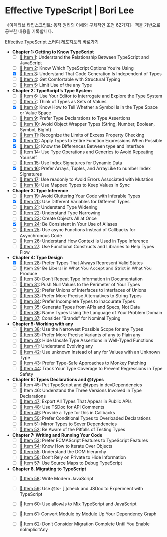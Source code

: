 # Effective TypeScript | Bori Lee
《이펙티브 타입스크립트: 동작 원리의 이해와 구체적인 조언 62가지》 책을 기반으로 공부한 내용을 기록합니다.

[Effective TypeScript 스터디 레포지토리 바로가기](https://github.com/Gamangjum-lihou/effective-typescript-study)

- **Chapter 1: Getting to Know TypeScript**
  - [ ] [:memo: Item 1][Item 1]: Understand the Relationship Between TypeScript and JavaScript
  - [ ] [:memo: Item 2][Item 2]: Know Which TypeScript Options You’re Using
  - [x] [:memo: Item 3][Item 3]: Understand That Code Generation Is Independent of Types
  - [ ] [:memo: Item 4][Item 4]: Get Comfortable with Structural Typing
  - [ ] [:memo: Item 5][Item 5]: Limit Use of the any Type

- **Chapter 2: TypeScript’s Type System**
  - [ ] [:memo: Item 6][Item 6]: Use Your Editor to Interrogate and Explore the Type System
  - [ ] [:memo: Item 7][Item 7]: Think of Types as Sets of Values
  - [x] [:memo: Item 8][Item 8]: Know How to Tell Whether a Symbol Is in the Type Space or Value Space
  - [ ] [:memo: Item 9][Item 9]: Prefer Type Declarations to Type Assertions
  - [ ] [:memo: Item 10][Item 10]: Avoid Object Wrapper Types (String, Number, Boolean, Symbol, BigInt)
  - [ ] [:memo: Item 11][Item 11]: Recognize the Limits of Excess Property Checking
  - [x] [:memo: Item 12][Item 12]: Apply Types to Entire Function Expressions When Possible
  - [x] [:memo: Item 13][Item 13]: Know the Differences Between type and interface
  - [ ] [:memo: Item 14][Item 14]: Use Type Operations and Generics to Avoid Repeating Yourself
  - [ ] [:memo: Item 15][Item 15]: Use Index Signatures for Dynamic Data
  - [x] [:memo: Item 16][Item 16]: Prefer Arrays, Tuples, and ArrayLike to number Index Signatures
  - [ ] [:memo: Item 17][Item 17]: Use readonly to Avoid Errors Associated with Mutation
  - [ ] [:memo: Item 18][Item 18]: Use Mapped Types to Keep Values in Sync

- **Chapter 3: Type Inference**
  - [ ] [:memo: Item 19][Item 19]: Avoid Cluttering Your Code with Inferable Types
  - [x] [:memo: Item 20][Item 20]: Use Different Variables for Different Types
  - [ ] [:memo: Item 21][Item 21]: Understand Type Widening
  - [ ] [:memo: Item 22][Item 22]: Understand Type Narrowing
  - [ ] [:memo: Item 23][Item 23]: Create Objects All at Once
  - [x] [:memo: Item 24][Item 24]: Be Consistent in Your Use of Aliases
  - [ ] [:memo: Item 25][Item 25]: Use async Functions Instead of Callbacks for Asynchronous Code
  - [ ] [:memo: Item 26][Item 26]: Understand How Context Is Used in Type Inference
  - [ ] [:memo: Item 27][Item 27]: Use Functional Constructs and Libraries to Help Types Flow

- **Chapter 4: Type Design**
  - [x] [:memo: Item 28][Item 28]: Prefer Types That Always Represent Valid States
  - [ ] [:memo: Item 29][Item 29]: Be Liberal in What You Accept and Strict in What You Produce
  - [ ] [:memo: Item 30][Item 30]: Don’t Repeat Type Information in Documentation
  - [ ] [:memo: Item 31][Item 31]: Push Null Values to the Perimeter of Your Types
  - [ ] [:memo: Item 32][Item 32]: Prefer Unions of Interfaces to Interfaces of Unions
  - [ ] [:memo: Item 33][Item 33]: Prefer More Precise Alternatives to String Types
  - [ ] [:memo: Item 34][Item 34]: Prefer Incomplete Types to Inaccurate Types
  - [ ] [:memo: Item 35][Item 35]: Generate Types from APIs and Specs, Not Data
  - [ ] [:memo: Item 36][Item 36]: Name Types Using the Language of Your Problem Domain
  - [ ] [:memo: Item 37][Item 37]: Consider “Brands” for Nominal Typing

- **Chapter 5: Working with any**
  - [ ] [:memo: Item 38][Item 38]: Use the Narrowest Possible Scope for any Types
  - [ ] [:memo: Item 39][Item 39]: Prefer More Precise Variants of any to Plain any
  - [ ] [:memo: Item 40][Item 40]: Hide Unsafe Type Assertions in Well-Typed Functions
  - [ ] [:memo: Item 41][Item 41]: Understand Evolving any
  - [ ] [:memo: Item 42][Item 42]: Use unknown Instead of any for Values with an Unknown Type
  - [ ] [:memo: Item 43][Item 43]: Prefer Type-Safe Approaches to Monkey Patching
  - [ ] [:memo: Item 44][Item 44]: Track Your Type Coverage to Prevent Regressions in Type Safety

- **Chapter 6: Types Declarations and @types**
  - [ ] :memo: Item 45: Put TypeScript and @types in devDependencies
  - [ ] :memo: Item 46: Understand the Three Versions Involved in Type Declarations
  - [ ] [:memo: Item 47][Item 47]: Export All Types That Appear in Public APIs
  - [ ] [:memo: Item 48][Item 48]: Use TSDoc for API Comments
  - [ ] [:memo: Item 49][Item 49]: Provide a Type for this in Callbacks
  - [ ] [:memo: Item 50][Item 50]: Prefer Conditional Types to Overloaded Declarations
  - [ ] [:memo: Item 51][Item 51]: Mirror Types to Sever Dependencies
  - [ ] [:memo: Item 52][Item 52]: Be Aware of the Pitfalls of Testing Types

- **Chapter 7: Writing and Running Your Code**
  - [ ] [:memo: Item 53][Item 53]: Prefer ECMAScript Features to TypeScript Features
  - [ ] [:memo: Item 54][Item 54]: Know How to Iterate Over Objects
  - [ ] [:memo: Item 55][Item 55]: Understand the DOM hierarchy
  - [ ] [:memo: Item 56][Item 56]: Don’t Rely on Private to Hide Information
  - [ ] [:memo: Item 57][Item 57]: Use Source Maps to Debug TypeScript

- **Chapter 8. Migrating to TypeScript**
  - [ ] [:memo: Item 58][Item 58]: Write Modern JavaScript
  - [ ] [:memo: Item 59][Item 59]: Use @ts- [ ]check and JSDoc to Experiment with TypeScript
  - [ ] :memo: Item 60: Use allowJs to Mix TypeScript and JavaScript
  - [ ] [:memo: Item 61][Item 61]: Convert Module by Module Up Your Dependency Graph
  - [ ] [:memo: Item 62][Item 62]: Don’t Consider Migration Complete Until You Enable noImplicitAny


[Item 1]: /ch01-intro/item-01-ts-vs-js
[Item 2]: /ch01-intro/item-02-which-ts
[Item 3]: /ch01-intro/item-03-independent
[Item 4]: /ch01-intro/item-04-structural
[Item 5]: /ch01-intro/item-05-any

[Item 6]: /ch02-types/item-06-editor
[Item 7]: /ch02-types/item-07-types-as-sets
[Item 8]: /ch02-types/item-08-type-value-space
[Item 9]: /ch02-types/item-09-prefer-declarations-to-assertions
[Item 10]: /ch02-types/item-10-avoid-object-wrapper-types
[Item 11]: /ch02-types/item-11-excess-property-checking
[Item 12]: /ch02-types/item-12-type-entire-functions
[Item 13]: /ch02-types/item-13-type-vs-interface
[Item 14]: /ch02-types/item-14-map-between-types
[Item 15]: /ch02-types/item-15-index-for-dynamic
[Item 16]: /ch02-types/item-16-number-index
[Item 17]: /ch02-types/item-17-readonly
[Item 18]: /ch02-types/item-18-values-in-sync

[Item 19]: /ch03-inference/item-19-avoid-inferable
[Item 20]: /ch03-inference/item-20-one-var-one-type
[Item 21]: /ch03-inference/item-21-widening
[Item 22]: /ch03-inference/item-22-narrowing
[Item 23]: /ch03-inference/item-23-all-at-once
[Item 24]: /ch03-inference/item-24-avoid-aliasing
[Item 25]: /ch03-inference/item-25-use-async-await
[Item 26]: /ch03-inference/item-26-context-inference
[Item 27]: /ch03-inference/item-27-well-typed-libs

[Item 28]: /ch04-design/item-28-valid-states
[Item 29]: /ch04-design/item-29-loose-accept-strict-produce
[Item 30]: /ch04-design/item-30-jsdoc-repeat
[Item 31]: /ch04-design/item-31-null-values-to-perimeter
[Item 32]: /ch04-design/item-32-union-of-interfaces
[Item 33]: /ch04-design/item-33-avoid-strings
[Item 34]: /ch04-design/item-34-incomplete-over-innacurate
[Item 35]: /ch04-design/item-35-consider-codegen
[Item 36]: /ch04-design/item-36-language-of-domain
[Item 37]: /ch04-design/item-37-brands

[Item 38]: /ch05-any/item-38-narrowest-any
[Item 39]: /ch05-any/item-39-specific-any
[Item 40]: /ch05-any/item-40-hide-unsafe-casts
[Item 41]: /ch05-any/item-41-evolving-any
[Item 42]: /ch05-any/item-42-never-unknown
[Item 43]: /ch05-any/item-43-type-safe-monkey
[Item 44]: /ch05-any/item-44-type-percentage

[Item 47]: /ch06-declarations/item-47-export-your-types
[Item 48]: /ch06-declarations/item-48-use-tsdoc
[Item 49]: /ch06-declarations/item-49-this-in-callbacks
[Item 50]: /ch06-declarations/item-50-conditional-overload
[Item 51]: /ch06-declarations/item-51-mirror-types-for-deps
[Item 52]: /ch06-declarations/item-52-test-your-types

[Item 53]: /ch07-write-run/item-53-avoid-non-ecma
[Item 54]: /ch07-write-run/item-54-iterate-objects
[Item 55]: /ch07-write-run/item-55-understand-the-dom
[Item 56]: /ch07-write-run/item-56-private-rely
[Item 57]: /ch07-write-run/item-57-source-maps-debug

[Item 58]: /ch08-migrate/item-58-write-modern-js
[Item 59]: /ch08-migrate/item-59-jsdoc-tscheck
[Item 61]: /ch08-migrate/item-61-convert-up-the-graph
[Item 62]: /ch08-migrate/item-62-start-loose
